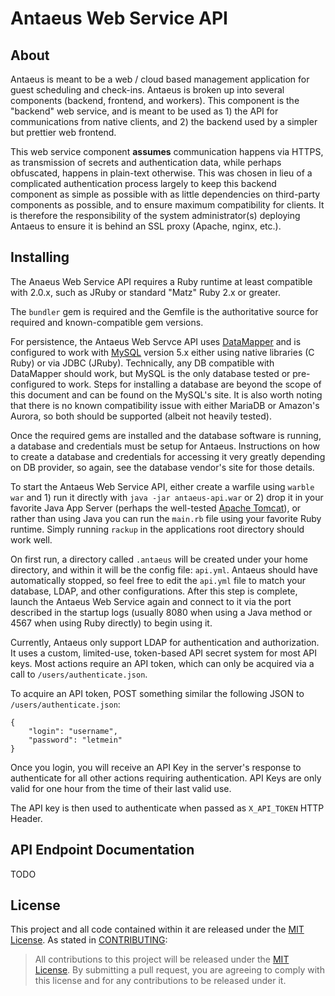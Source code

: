 Antaeus Web Service API
======================

About
-----
Antaeus is meant to be a web / cloud based management application for guest scheduling and check-ins. Antaeus is broken up into several components (backend, frontend, and workers). This component is the "backend" web service, and is meant to be used as 1) the API for communications from native clients, and 2) the backend used by a simpler but prettier web frontend.

This web service component __assumes__ communication happens via HTTPS, as transmission of secrets and authentication data, while perhaps obfuscated, happens in plain-text otherwise. This was chosen in lieu of a complicated authentication process largely to keep this backend component as simple as possible with as little dependencies on third-party components as possible, and to ensure maximum compatibility for clients. It is therefore the responsibility of the system administrator(s) deploying Antaeus to ensure it is behind an SSL proxy (Apache, nginx, etc.).

Installing
----------
The Anaeus Web Service API requires a Ruby runtime at least compatible with 2.0.x, such as JRuby or standard "Matz" Ruby 2.x or greater.

The `bundler` gem is required and the Gemfile is the authoritative source for required and known-compatible gem versions.

For persistence, the Antaeus Web Servce API uses [DataMapper](http://datamapper.org/) and is configured to work with [MySQL](http://dev.mysql.com/downloads/) version 5.x either using native libraries (C Ruby) or via JDBC (JRuby). Technically, any DB compatible with DataMapper should work, but MySQL is the only database tested or pre-configured to work. Steps for installing a database are beyond the scope of this document and can be found on the MySQL's site. It is also worth noting that there is no known compatibility issue with either MariaDB or Amazon's Aurora, so both should be supported (albeit not heavily tested).

Once the required gems are installed and the database software is running, a database and credentials must be setup for Antaeus. Instructions on how to create a database and credentials for accessing it very greatly depending on DB provider, so again, see the database vendor's site for those details.

To start the Antaeus Web Service API, either create a warfile using `warble war` and 1) run it directly with `java -jar antaeus-api.war` or 2) drop it in your favorite Java App Server (perhaps the well-tested [Apache Tomcat](http://tomcat.apache.org/)), or rather than using Java you can run the `main.rb` file using your favorite Ruby runtime. Simply running `rackup` in the applications root directory should work well.

On first run, a directory called `.antaeus` will be created under your home directory, and within it will be the config file: `api.yml`. Antaeus should have automatically stopped, so feel free to edit the `api.yml` file to match your database, LDAP, and other configurations. After this step is complete, launch the Antaeus Web Service again and connect to it via the port described in the startup logs (usually 8080 when using a Java method or 4567 when using Ruby directly) to begin using it.

Currently, Antaeus only support LDAP for authentication and authorization. It uses a custom, limited-use, token-based API secret system for most API keys. Most actions require an API token, which can only be acquired via a call to `/users/authenticate.json`.

To acquire an API token, POST something similar the following JSON to `/users/authenticate.json`:

	{
		"login": "username",
		"password": "letmein"
	}

Once you login, you will receive an API Key in the server's response to authenticate for all other actions requiring authentication. API Keys are only valid for one hour from the time of their last valid use.

The API key is then used to authenticate when passed as `X_API_TOKEN` HTTP Header.

API Endpoint Documentation
--------------------------
TODO

License
-------
This project and all code contained within it are released under the [MIT License](https://opensource.org/licenses/MIT). As stated in [CONTRIBUTING](CONTRIBUTING.md):

> All contributions to this project will be released under the [MIT License](https://opensource.org/licenses/MIT). By submitting a pull request, you are agreeing to comply with this license and for any contributions to be released under it.
